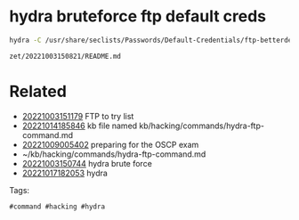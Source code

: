 # hydra bruteforce ftp default creds

```bash
hydra -C /usr/share/seclists/Passwords/Default-Credentials/ftp-betterdefaultpasslist.txt $IP ftp
```

` zet/20221003150821/README.md `

# Related

- [20221003151179](/zet/20221003151179/README.md) FTP to try list
- [20221014185846](/zet/20221014185846/README.md) kb file named kb/hacking/commands/hydra-ftp-command.md
- [20221009005402](/zet/20221009005402/README.md) preparing for the OSCP exam
- ~/kb/hacking/commands/hydra-ftp-command.md
- [20221003150744](/zet/20221003150744/README.md) hydra brute force
- [20221017182053](/zet/20221017182053/README.md) hydra

Tags:

    #command #hacking #hydra 
